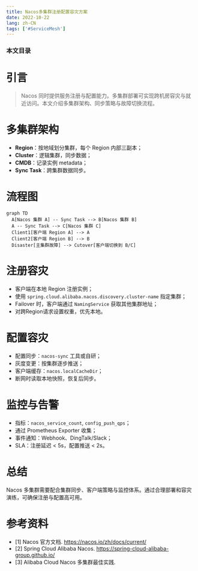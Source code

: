 ```yaml
---
title: Nacos多集群注册配置容灾方案
date: 2022-10-22
lang: zh-CN
tags: ['#ServiceMesh']
---
```


### 本文目录
<!-- toc -->

# 引言
> Nacos 同时提供服务注册与配置能力。多集群部署可实现跨机房容灾与就近访问。本文介绍多集群架构、同步策略与故障切换流程。

# 多集群架构
- **Region**：按地域划分集群，每个 Region 内部三副本；
- **Cluster**：逻辑集群，同步数据；
- **CMDB**：记录实例 metadata；
- **Sync Task**：跨集群数据同步。

# 流程图
```mermaid
graph TD
  A[Nacos 集群 A] -- Sync Task --> B[Nacos 集群 B]
  A -- Sync Task --> C[Nacos 集群 C]
  Client1[客户端 Region A] --> A
  Client2[客户端 Region B] --> B
  Disaster[主集群故障] --> Cutover[客户端切换到 B/C]
```

# 注册容灾
- 客户端在本地 Region 注册实例；
- 使用 `spring.cloud.alibaba.nacos.discovery.cluster-name` 指定集群；
- Failover 时，客户端通过 `NamingService` 获取其他集群地址；
- 对跨Region请求设置权重，优先本地。

# 配置容灾
- 配置同步：`nacos-sync` 工具或自研；
- 灰度变更：按集群逐步推送；
- 客户端缓存：`nacos.localCacheDir`；
- 断网时读取本地快照，恢复后同步。

# 监控与告警
- 指标：`nacos_service_count`, `config_push_qps`；
- 通过 Prometheus Exporter 收集；
- 事件通知：Webhook、DingTalk/Slack；
- SLA：注册延迟 < 5s，配置推送 < 2s。

# 总结
Nacos 多集群需要配合集群同步、客户端策略与监控体系。通过合理部署和容灾演练，可确保注册与配置高可用。

# 参考资料
- [1] Nacos 官方文档. https://nacos.io/zh/docs/current/
- [2] Spring Cloud Alibaba Nacos. https://spring-cloud-alibaba-group.github.io/
- [3] Alibaba Cloud Nacos 多集群最佳实践.
